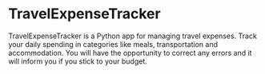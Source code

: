 # TravelExpenseTracker
TravelExpenseTracker is a Python app for managing travel expenses. Track your daily spending in categories like meals, transportation and accommodation. You will have the opportunity to correct any errors and it will inform you if you stick to your budget.
